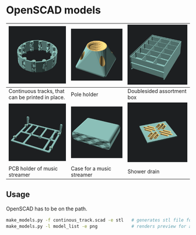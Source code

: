 # OpenSCAD models


| ![Tracs](images/continuous_track.png) | ![Pole holder](images/pole_holder_default.png) | ![Double box](images/assortment_box_box_double.png) |
| --- | --- | --- |
| Continuous tracks, that can be printed in place. | Pole holder | Doublesided assortment box |
| ![Streamer](images/streamer_pcb_holder.png) | ![Streamer](images/streamer_assembly.png) | ![Shower drain](images/shower_drain_default.png) |
| PCB holder of music streamer | Case for a music streamer | Shower drain  |

## Usage

OpenSCAD has to be on the path.

```sh
make_models.py -f continous_track.scad -e stl   # generates stl file for single piece
make_models.py -l model_list -e png             # renders preview for all models in model_list
```